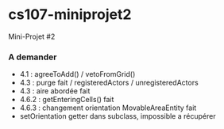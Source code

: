 # cs107-miniprojet2
Mini-Projet #2

### A demander

- 4.1 : agreeToAdd() / vetoFromGrid()
- 4.3 : purge fait / registeredActors / unregisteredActors
- 4.3 : aire abordée fait 
- 4.6.2 : getEnteringCells() fait
- 4.6.3 : changement orientation MovableAreaEntity fait
- setOrientation getter dans subclass, impossible a récupérer
